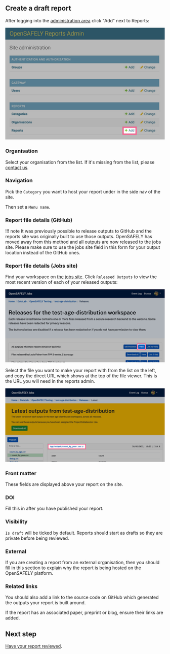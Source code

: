 
## Create a draft report
After logging into the [administration area](https://reports.opensafely.org/admin/) click "Add" next to Reports:

![Add report button](./images/reports-admin-add-report.jpg)

### Organisation
Select your organisation from the list.
If it's missing from the list, please [contact us](../how-to-get-help.md).


### Navigation
Pick the `Category` you want to host your report under in the side nav of the site.

Then set a `Menu name`.


### Report file details (GitHub)
!!! note
    It was previously possible to release outputs to GitHub and the reports site was originally built to use those outputs.
    OpenSAFELY has moved away from this method and all outputs are now released to the jobs site.
    Please make sure to use the jobs site field in this form for your output location instead of the GitHub ones.


### Report file details (Jobs site)
Find your workspace on [the jobs site](https://jobs.opensafely.org).
Click `Released Outputs` to view the most recent version of each of your released outputs:

![Most recent version of released outputs](./images/job-server-workspace-latest-outputs.jpg)

Select the file you want to make your report with from the list on the left, and copy the direct URL which shows at the top of the file viewer.  This is the URL you will need in the reports admin.

![Where to get the direct URL for a file](./images/job-server-direct-output-file-link-release.jpg)


### Front matter
These fields are displayed above your report on the site.


### DOI
Fill this in after you have published your report.


### Visibility
`Is draft` will be ticked by default.
Reports should start as drafts so they are private before being reviewed.


### External
If you are creating a report from an external organisation, then you should fill in this section to explain why the report is being hosted on the OpenSAFELY platform.


### Related links
You should also add a link to the source code on GitHub which generated the outputs your report is built around.

If the report has an associated paper, preprint or blog, ensure their links are added.


## Next step
[Have your report reviewed](./review-process.md).
